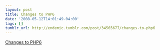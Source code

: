 ```yaml
---
layout: post
title: Changes to PHP6
date: '2008-05-12T14:01:49-04:00'
tags: []
tumblr_url: http://endemic.tumblr.com/post/34565677/changes-to-php6
---
```

[Changes to PHP6](http://www.ibm.com/developerworks/opensource/library/os-php-future/?ca=dgr-lnxw01PHP-Future)  
